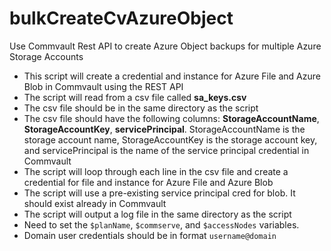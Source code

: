 # bulkCreateCvAzureObject
Use Commvault Rest API to create Azure Object backups for multiple Azure Storage Accounts

- This script will create a credential and instance for Azure File and Azure Blob in Commvault using the REST API
- The script will read from a csv file called **sa_keys.csv**
- The csv file should be in the same directory as the script
- The csv file should have the following columns: **StorageAccountName**, **StorageAccountKey**, **servicePrincipal**. StorageAccountName is the storage account name, StorageAccountKey is the storage account key, and servicePrincipal is the name of the service principal credential in Commvault
- The script will loop through each line in the csv file and create a credential for file and instance for Azure File and Azure Blob
- The script will use a pre-existing service principal cred for blob. It should exist already in Commvault
- The script will output a log file in the same directory as the script
- Need to set the `$planName`, `$commserve`, and `$accessNodes` variables.
- Domain user credentials should be in format `username@domain`
